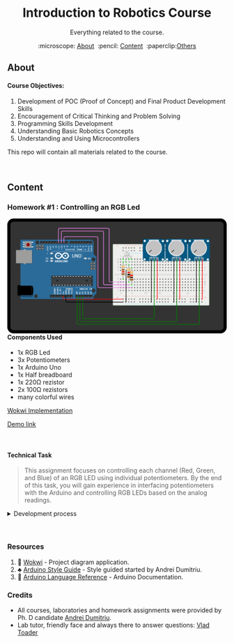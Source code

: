 <h1 align="center" style="font-size:20">
Introduction to Robotics Course
</h1>

<p align="center">
Everything related to the course.
</p>

<p align="center">
  :microscope: <a href="#about">About</a>&#160;
:pencil: <a href="#content">Content</a>&#160;
  :paperclip:<a href="#resources">Others</a>
</p>

## About

#### Course Objectives:
1. Development of POC (Proof of Concept) and Final Product Development Skills
2. Encouragement of Critical Thinking and Problem Solving
3. Programming Skills Development
4. Understanding Basic Robotics Concepts
5. Understanding and Using Microcontrollers

 This repo will contain all materials related to the course.

</br>

## Content

### Homework #1 : Controlling an RGB Led </strong>
 
<img src="https://github.com/Pepi100/IntroductionToRobotics/blob/master/%232%20-%20RGB%20Led/FinalDiagram.png" align="right"
     alt="Diagram" width="600">

#### Components Used

* 1x RGB Led
* 3x Potentiometers
* 1x Arduino Uno
* 1x Half breadboard
* 1x 220&#8486; rezistor
* 2x 100&#8486; rezistors
* many colorful wires

[Wokwi Implementation](https://wokwi.com/projects/379141484912992257)

[Demo link](https://youtu.be/U9Ul7x-ILts)
</br>
</br>
</br>

#### Technical Task

> This assignment focuses on controlling each channel (Red, Green, and Blue) of an RGB LED using individual potentiometers. By the end of this task, you will gain experience in interfacing potentiometers with the Arduino and controlling RGB LEDs based on the analog readings.

<details>
  <summary> Development process</summary>

  <h4>Version 1</h4>
  <img src="https://github.com/Pepi100/IntroductionToRobotics/blob/master/%232%20-%20RGB%20Led/V1Diagram.png" align="right"
     alt="Diagram" width="500">
  <p style='color: crimson;'>1x 220&#8486; rezistor</p>
  
  
  <p>This initial version used only ore resistor for the entire circuit. It did work, however, the red LED was significantly brighter than the others. According to <a href="https://os.mbed.com/users/4180_1/notebook/rgb-leds/#:~:text=Resistor%20values%20are%20typically%20around,of%20the%20light%20wave%20increases.">this</a> article, the voltage drop of the LED tends to rise as the frequency of the light wave increases. Therefore, it is suitable to use different resistors for each color of the RGB LED.
  </p>
<!--   </br> -->
  <p>With the available choices, I've selected 2x 100&#8486; resistors for the blue and green LEDs.</p>

</br>
</br>
   <h4>Version 2</h4>
   
  <p style='color: crimson;'>Filtering signal</p>
  
  
  <p>
    This second version brings modifications to the code. The main flaw of version 1 was the flickering of the green LED when adjusting the other knobs. I`ve manually implemented a high pass filter such that values below a certain threshold would not register.
  </p>
    <p>
    LED values are now updated every 10 mills, attempting to reduce flickering and provide a smoother output.
  </p>
<!--   </br> -->
</details>



</br>
</br>


### Resources
1. :triangular_ruler: [Wokwi](https://wokwi.com/) - Project diagram application.
2. :clubs: [Arduino Style Guide](https://github.com/Irikos/arduino-style-guide) - Style guided started by Andrei Dumitriu.
3. :blue_book: [Arduino Language Reference](https://www.arduino.cc/reference/en/) - Arduino Documentation.

### Credits
- All courses, laboratories and homework assignments were provided by Ph. D candidate [Andrei Dumitriu](https://github.com/Irikos).
-  Lab tutor, friendly face and always there to answer questions: [Vlad Toader](https://github.com/vladfxstoader) 
